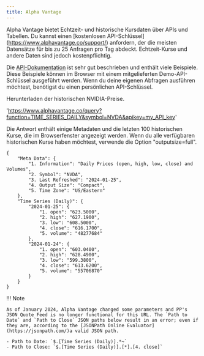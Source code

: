 ```yaml
---
title: Alpha Vantage
---
```


Alpha Vantage bietet Echtzeit- und historische Kursdaten über APIs und Tabellen. Du kannst einen [kostenlosen API-Schlüssel] (https://www.alphavantage.co/support/) anfordern, der die meisten Datensätze für bis zu 25 Anfragen pro Tag abdeckt. Echtzeit-Kurse und andere Daten sind jedoch kostenpflichtig.

Die [API-Dokumentation](https://www.alphavantage.co/documentation/) ist sehr gut beschrieben und enthält viele Beispiele. Diese Beispiele können im Browser mit einem mitgelieferten Demo-API-Schlüssel ausgeführt werden. Wenn du deine eigenen Abfragen ausführen möchtest, benötigst du einen persönlichen API-Schlüssel.

Herunterladen der historischen NVIDIA-Preise.

'https://www.alphavantage.co/query?function=TIME_SERIES_DAILY&symbol=NVDA&apikey=my_API_key'

Die Antwort enthält einige Metadaten und die letzten 100 historischen Kurse, die im Browserfenster angezeigt werden. Wenn du alle verfügbaren historischen Kurse haben möchtest, verwende die Option "outputsize=full".

```
{
    "Meta Data": {
        "1. Information": "Daily Prices (open, high, low, close) and Volumes",
        "2. Symbol": "NVDA",
        "3. Last Refreshed": "2024-01-25",
        "4. Output Size": "Compact",
        "5. Time Zone": "US/Eastern"
    },
    "Time Series (Daily)": {
        "2024-01-25": {
            "1. open": "623.5000",
            "2. high": "627.1900",
            "3. low": "608.5000",
            "4. close": "616.1700",
            "5. volume": "48277684"
        },
        "2024-01-24": {
            "1. open": "603.0400",
            "2. high": "628.4900",
            "3. low": "599.3800",
            "4. close": "613.6200",
            "5. volume": "55706870"
        }
    }
}

```

!!! Note

    As of January 2024, Alpha Vantage changed some parameters and PP's JSON Quote Feed is no longer functional for this URL. The `Path to Date` and `Path to Close` JSON paths below result in an error; even if they are, according to the [JSONPath Online Evaluator](https://jsonpath.com/)a valid JSON path.

    - Path to Date: `$.[Time Series (Daily)].*~`
    - Path to Close: `$.[Time Series (Daily)].[*].[4. close]`



